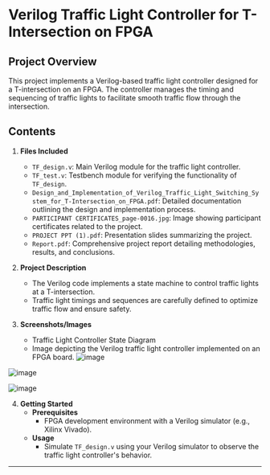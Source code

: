 
# Verilog Traffic Light Controller for T-Intersection on FPGA

## Project Overview

This project implements a Verilog-based traffic light controller designed for a T-intersection on an FPGA. The controller manages the timing and sequencing of traffic lights to facilitate smooth traffic flow through the intersection.

## Contents

1. **Files Included**
   - `TF_design.v`: Main Verilog module for the traffic light controller.
   - `TF_test.v`: Testbench module for verifying the functionality of `TF_design`.
   - `Design_and_Implementation_of_Verilog_Traffic_Light_Switching_System_for_T-Intersection_on_FPGA.pdf`: Detailed documentation outlining the design and implementation process.
   - `PARTICIPANT CERTIFICATES_page-0016.jpg`: Image showing participant certificates related to the project.
   - `PROJECT PPT (1).pdf`: Presentation slides summarizing the project.
   - `Report.pdf`: Comprehensive project report detailing methodologies, results, and conclusions.

2. **Project Description**
   - The Verilog code implements a state machine to control traffic lights at a T-intersection.
   - Traffic light timings and sequences are carefully defined to optimize traffic flow and ensure safety.

3. **Screenshots/Images**
   - Traffic Light Controller State Diagram
   - Image depicting the Verilog traffic light controller implemented on an FPGA board.
![image](https://github.com/Sanjaysksanju/Design-and-Implementation-of-Verilog-Traffic-Light-Switching-System-for-T-Intersection-on-FPGA-/assets/133668271/e5fc7f91-536f-444d-9e44-b17bbae396cc)

![image](https://github.com/Sanjaysksanju/Design-and-Implementation-of-Verilog-Traffic-Light-Switching-System-for-T-Intersection-on-FPGA-/assets/133668271/b171d109-d856-4c84-b372-6c7cc6d4f768)

![image](https://github.com/Sanjaysksanju/Design-and-Implementation-of-Verilog-Traffic-Light-Switching-System-for-T-Intersection-on-FPGA-/assets/133668271/1fbd0fa7-f7bd-4a82-b241-acc6fb2fe553)

4. **Getting Started**
   - **Prerequisites**
     - FPGA development environment with a Verilog simulator (e.g., Xilinx Vivado).
   - **Usage**
     - Simulate `TF_design.v` using your Verilog simulator to observe the traffic light controller's behavior.




---

